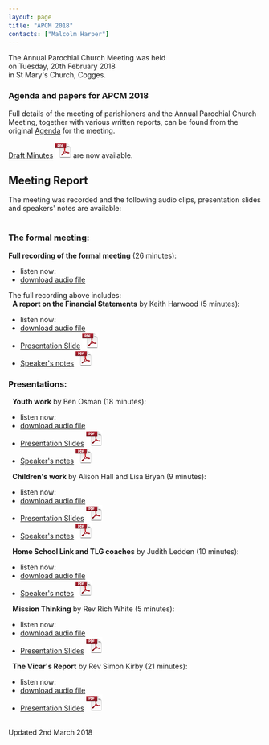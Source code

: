 ```yaml
---
layout: page
title: "APCM 2018"
contacts: ["Malcolm Harper"]
---
```


The Annual Parochial Church Meeting was held<br>
on Tuesday, 20th February 2018<br>
in St Mary's Church, Cogges.

### Agenda and papers for APCM 2018

Full details of the meeting of parishioners and the Annual Parochial Church Meeting, together with various written reports, can be found
from the original [Agenda](agenda.html "Opens link to the 'Agenda and papers for APCM 2018' page") for the meeting.

[Draft Minutes](/documents/apcm/2018/Apcm18_minutes.pdf "Opens link to the Apcm18_minutes.pdf document") ![PDF](/images/pdficon_large.png) are now available.


## Meeting Report

The meeting was recorded and the following audio clips, presentation slides and speakers' notes are available:<br><br>

### The formal meeting:

**Full recording of the formal meeting** (26 minutes):
- listen now: <audio src="/documents/APCM-2018-02-20-audio-Meeting.mp3" type="audio/mpeg"></audio>
- [download audio file ](/documents/APCM-2018-02-20-audio-Meeting.mp3 "'APCM-2018-02-20-audio-Meeting.mp3' audio file")<br>

The full recording above includes:<br>
&nbsp;&nbsp;**A report on the Financial Statements** by Keith Harwood (5 minutes):
- listen now: <audio src="/documents/APCM-2018-02-20-audio-Treasurer.mp3" type="audio/mpeg"></audio>
- [download audio file ](/documents/APCM-2018-02-20-audio-Treasurer.mp3 "'APCM-2018-02-20-audio-Treasurer.mp3' audio file")
- [Presentation Slide](/documents/APCM-2018-02-20-slides-Treasurer.pdf "'APCM-2018-02-20-slides-Treasurer.pdf' document") ![PDF](/images/pdficon_large.png)
- [Speaker's notes](/documents/APCM-2018-02-20-notes-Treasurer.pdf "'APCM-2018-02-20-notes-Treasurer.pdf' document") ![PDF](/images/pdficon_large.png)

### Presentations:

&nbsp;&nbsp;**Youth work** by Ben Osman (18 minutes):
- listen now: <audio src="/documents/APCM-2018-02-20-audio-Youth.mp3" type="audio/mpeg"></audio>
- [download audio file ](/documents/APCM-2018-02-20-audio-Youth.mp3 "'APCM-2018-02-20-audio-Youth.mp3' audio file")
- [Presentation Slides](/documents/APCM-2018-02-20-slides-Youth.pdf "'APCM-2018-02-20-slides-Youth.pdf' document") ![PDF](/images/pdficon_large.png)
- [Speaker's notes](/documents/APCM-2018-02-20-notes-Youth.pdf "'APCM-2018-02-20-notes-Youth.pdf' document") ![PDF](/images/pdficon_large.png)<br>

&nbsp;&nbsp;**Children's work** by Alison Hall and Lisa Bryan (9 minutes):
- listen now: <audio src="/documents/APCM-2018-02-20-audio-Children.mp3" type="audio/mpeg"></audio>
- [download audio file ](/documents/APCM-2018-02-20-audio-Children.mp3 "'APCM-2018-02-20-audio-Children.mp3' audio file")
- [Presentation Slides](/documents/APCM-2018-02-20-slides-Children.pdf "'APCM-2018-02-20-slides-Children.pdf' document") ![PDF](/images/pdficon_large.png)
- [Speaker's notes](/documents/APCM-2018-02-20-notes-Children.pdf "'APCM-2018-02-20-notes-Children.pdf' document") ![PDF](/images/pdficon_large.png)<br>

&nbsp;&nbsp;**Home School Link and TLG coaches** by Judith Ledden (10 minutes):
- listen now: <audio src="/documents/APCM-2018-02-20-audio-SchoolLinks.mp3" type="audio/mpeg"></audio>
- [download audio file ](/documents/APCM-2018-02-20-audio-SchoolLinks.mp3 "'APCM-2018-02-20-audio-SchoolLinks.mp3' audio file")
- [Speaker's notes](/documents/APCM-2018-02-20-notes-SchoolLinks.pdf "'APCM-2018-02-20-notes-SchoolLinks.pdf' document") ![PDF](/images/pdficon_large.png)<br>

&nbsp;&nbsp;**Mission Thinking** by Rev Rich White (5 minutes):
- listen now: <audio src="/documents/APCM-2018-02-20-audio-Growth.mp3" type="audio/mpeg"></audio>
- [download audio file ](/documents/APCM-2018-02-20-audio-Growth.mp3 "'APCM-2018-02-20-audio-Growth.mp3' audio file")
- [Presentation Slides](/documents/APCM-2018-02-20-slides-Growth.pdf "'APCM-2018-02-20-slides-Growth.pdf' document") ![PDF](/images/pdficon_large.png)<br>

&nbsp;&nbsp;**The Vicar's Report** by Rev Simon Kirby (21 minutes):
- listen now: <audio src="/documents/APCM-2018-02-20-audio-Vicar.mp3" type="audio/mpeg"></audio>
- [download audio file ](/documents/APCM-2018-02-20-audio-Vicar.mp3 "'APCM-2018-02-20-audio-Vicar.mp3' audio file")
- [Presentation Slides](/documents/APCM-2018-02-20-slides-Vicar.pdf "'APCM-2018-02-20-slides-Vicar.pdf' document") ![PDF](/images/pdficon_large.png)


<br>
<span>Updated 2nd March 2018</span>

<br><br>
